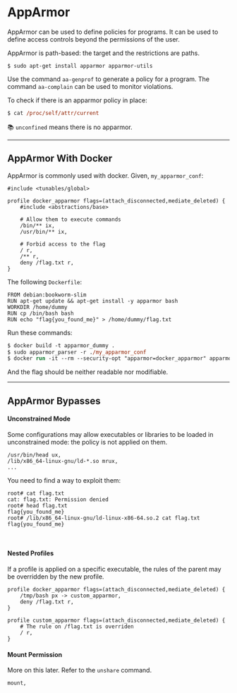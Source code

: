 # AppArmor

<div class="row row-cols-lg-2"><div>

AppArmor can be used to define policies for programs. It can be used to define access controls beyond the permissions of the user.

AppArmor is path-based: the target and the restrictions are paths.

```shell!
$ sudo apt-get install apparmor apparmor-utils
```

Use the command `aa-genprof` to generate a policy for a program. The command `aa-complain` can be used to monitor violations.
</div><div>

To check if there is an apparmor policy in place:

```ps
$ cat /proc/self/attr/current
```

📚 `unconfined` means there is no apparmor.

</div></div>

<hr class="sep-both">

## AppArmor With Docker

<div class="row row-cols-lg-2"><div>

AppArmor is commonly used with docker. Given, `my_apparmor_conf`:

```bash!
#include <tunables/global>

profile docker_apparmor flags=(attach_disconnected,mediate_deleted) {
    #include <abstractions/base>

    # Allow them to execute commands
    /bin/** ix,
    /usr/bin/** ix,

    # Forbid access to the flag
    / r,
    /** r,
    deny /flag.txt r,
}
```
</div><div>

The following `Dockerfile`:

```dockerfile!
FROM debian:bookworm-slim
RUN apt-get update && apt-get install -y apparmor bash
WORKDIR /home/dummy
RUN cp /bin/bash bash
RUN echo "flag{you_found_me}" > /home/dummy/flag.txt
```

Run these commands:

```ps
$ docker build -t apparmor_dummy .
$ sudo apparmor_parser -r ./my_apparmor_conf
$ docker run -it --rm --security-opt "apparmor=docker_apparmor" apparmor-dummy
```

And the flag should be neither readable nor modifiable.
</div></div>

<hr class="sep-both">

## AppArmor Bypasses

<div class="row row-cols-lg-2"><div>

#### Unconstrained Mode

Some configurations may allow executables or libraries to be loaded in unconstrained mode: the policy is not applied on them.

```bash!
/usr/bin/head ux,
/lib/x86_64-linux-gnu/ld-*.so mrux,
...
```

You need to find a way to exploit them:

```shell!
root# cat flag.txt 
cat: flag.txt: Permission denied
root# head flag.txt 
flag{you_found_me}
root# /lib/x86_64-linux-gnu/ld-linux-x86-64.so.2 cat flag.txt
flag{you_found_me}
```

<br>

#### Nested Profiles

If a profile is applied on a specific executable, the rules of the parent may be overridden by the new profile.

```bash!
profile docker_apparmor flags=(attach_disconnected,mediate_deleted) {
    /tmp/bash px -> custom_apparmor,
    deny /flag.txt r,
}

profile custom_apparmor flags=(attach_disconnected,mediate_deleted) {
    # The rule on /flag.txt is overriden
    / r,
}
```
</div><div>

#### Mount Permission

More on this later. Refer to the `unshare` command.

```bash!
mount,
```
</div></div>